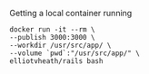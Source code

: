 Getting a local container running
```
docker run -it --rm \
--publish 3000:3000 \
--workdir /usr/src/app/ \
--volume `pwd`:"/usr/src/app/" \
elliotvheath/rails bash
```